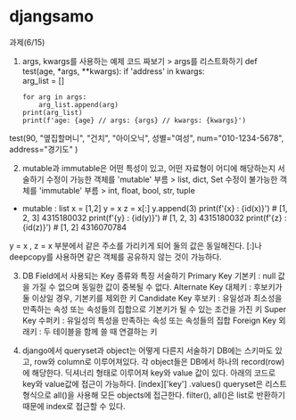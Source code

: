 # djangsamo
과제(6/15)
 1. args, kwargs를 사용하는 예제 코드 짜보기 > args를 리스트화하기
 def test(age, *args, **kwargs):
    if 'address' in kwargs:        
        arg_list = []
        
        for arg in args:
            arg_list.append(arg)
        print(arg_list)
        print(f'age: {age} // args: {args} // kwargs: {kwargs}')
    
test(90, "옆집할머니", "건치", "아이오닉", 성별="여성", num="010-1234-5678", address="경기도" )


 2. mutable과 immutable은 어떤 특성이 있고, 어떤 자료형이 어디에 해당하는지 서술하기
 수정이 가능한 객체를 'mutable' 부름 > list, dict, Set
 수정이 불가능한 객체를 'immutable' 부름 > int, float, bool, str, tuple
* mutable : list
x = [1,2]
y = x
z = x[:]
y.append(3)
print(f'{x} : {id(x)}')     # [1, 2, 3] 4315180032
print(f'{y} : {id(y)}')     # [1, 2, 3] 4315180032
print(f'{z} : {id(z)}')     # [1, 2] 4316070784

y = x , z = x 부분에서 같은 주소를 가리키게 되어 둘의 값은 동일해진다. 
[:]나 deepcopy를 사용하면 같은 객체를 공유하지 않는 것이 가능하다.


 3. DB Field에서 사용되는 Key 종류와 특징 서술하기
 Primary Key 기본키 : null 값을 가질 수 없으며 동일한 값이 중복될 수 없다.
 Alternate Key 대체키 : 후보키가 둘 이상일 경우, 기본키를 제외한 키
 Candidate Key 후보키 : 유일성과 최소성을 만족하는 속성 또는 속성들의 집합으로 기본키가 될 수 있는 조건을 가진 키
 Super Key 수퍼키 : 유일성의 특성을 만족하는 속성 또는 속성들의 집합
 Foreign Key 외래키 : 두 테이블을 함께 쓸 때 연결하는 키


 4. django에서 queryset과 object는 어떻게 다른지 서술하기
DB에는 스키마도 있고, row와 column로 이루어져있다.
각 object들은 DB에서 하나의 record(row)에 해당한다.
딕셔너리 형태로 이루어져 key와 value 값이 있다.
아래의 코드로 key와 value값에 접근이 가능하다.
 <variable name>[index]['key']
 .values()
 queryset은 리스트형식으로 all()을 사용해 모든 objects에 접근한다.
filter(), all()은 list로 반환하기때문에 index로 접근할 수 있다.